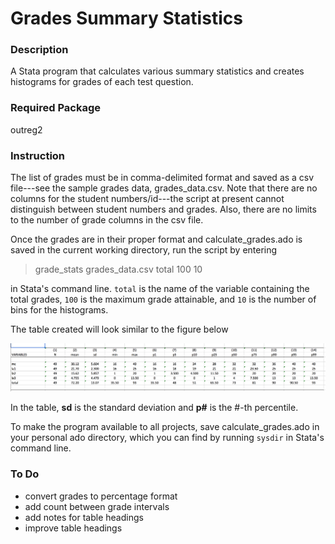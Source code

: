 # Grades Summary Statistics

### Description

A Stata program that calculates various summary statistics and creates histograms for grades of each test question.

### Required Package

outreg2

### Instruction

The list of grades must be in comma-delimited format and saved as a csv file---see the sample grades data, grades_data.csv. Note that there are no columns for the student numbers/id---the script at present cannot distinguish between student numbers and grades. Also, there are no limits to the number of grade columns in the csv file.

Once the grades are in their proper format and calculate_grades.ado is saved in the current working directory, run the script by entering

> grade_stats grades_data.csv total 100 10

in Stata's command line. `total` is the name of the variable containing the total grades, `100` is the maximum grade attainable, and `10` is the number of bins for the histograms.

The table created will look similar to the figure below

![alt text][table]

In the table, **sd** is the standard deviation and **p#** is the #-th percentile.

To make the program available to all projects, save calculate_grades.ado in your personal ado directory, which you can find by running `sysdir` in Stata's command line.

### To Do

- convert grades to percentage format
- add count between grade intervals
- add notes for table headings
- improve table headings

[table]: https://github.com/palpen/grades_sum_stats/blob/master/sample_table.png
